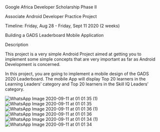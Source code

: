 Google Africa Developer Scholarship Phase II 

Associate Android Developer Practice Project

Timeline: Friday, Aug 28 - Friday, Sept 11 2020 (2 weeks)

Building a GADS Leaderboard Mobile Application

Description

This project is a very simple Android Project aimed at getting you to implement some simple concepts that are very important as far as Android Development is concerned.

In this project, you are going to implement a mobile design of the GADS 2020 Leaderboard.
The mobile App will display Top 20 learners in the Learning Leaders’ category and Top 20 learners in the Skill IQ Leaders’ category.



![WhatsApp Image 2020-09-11 at 01 01 35 (1)](https://user-images.githubusercontent.com/16024317/92830561-55b51f00-f3cd-11ea-89ad-46a1a0fceb97.jpeg)
![WhatsApp Image 2020-09-11 at 01 01 35](https://user-images.githubusercontent.com/16024317/92830628-69608580-f3cd-11ea-8112-5036d5ff7911.jpeg)
![WhatsApp Image 2020-09-11 at 01 01 36 (1)](https://user-images.githubusercontent.com/16024317/92830676-754c4780-f3cd-11ea-8779-58dc7f32ec2f.jpeg)
![WhatsApp Image 2020-09-11 at 01 01 36](https://user-images.githubusercontent.com/16024317/92830858-a6c51300-f3cd-11ea-946a-253caed34f8b.jpeg)
![WhatsApp Image 2020-09-11 at 01 01 34 (1)](https://user-images.githubusercontent.com/16024317/92830865-a7f64000-f3cd-11ea-9326-3ea301b0efaa.jpeg)
![WhatsApp Image 2020-09-11 at 01 01 34](https://user-images.githubusercontent.com/16024317/92830867-a88ed680-f3cd-11ea-83b4-a0eedd4700a9.jpeg)
